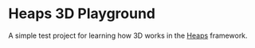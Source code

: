 # Heaps 3D Playground

A simple test project for learning how 3D works in the [Heaps](https://heaps.io) framework.
